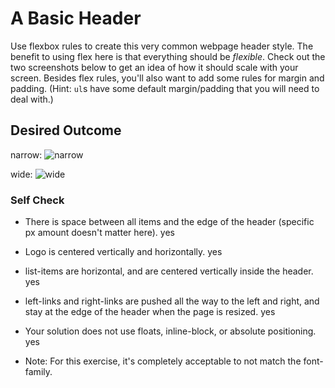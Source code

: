 # A Basic Header

Use flexbox rules to create this very common webpage header style. The benefit to using flex here is that everything should be _flexible_. Check out the two screenshots below to get an idea of how it should scale with your screen. Besides flex rules, you'll also want to add some rules for margin and padding. (Hint: `ul`s have some default margin/padding that you will need to deal with.)

## Desired Outcome

narrow:
![narrow](./desired-outcome-narrow.png)

wide: 
![wide](./desired-outcome-wide.png)

### Self Check
- There is space between all items and the edge of the header (specific px amount doesn't matter here).
yes
- Logo is centered vertically and horizontally.
yes
- list-items are horizontal, and are centered vertically inside the header.
yes
- left-links and right-links are pushed all the way to the left and right, and stay at the edge of the header when the page is resized.
yes
- Your solution does not use floats, inline-block, or absolute positioning.
yes

- Note: For this exercise, it's completely acceptable to not match the font-family.